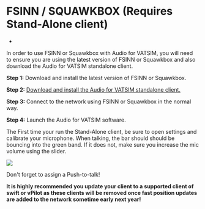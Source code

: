 # FSINN / SQUAWKBOX (Requires Stand-Alone client)


- 

In order to use FSINN or Squawkbox with Audio for VATSIM, you will need to ensure you are using the latest version of FSINN or Squawkbox and also download the Audio for VATSIM standalone client.

<b>Step 1:</b> Download and install the latest version of FSINN or Squawkbox.

<b>Step 2:</b> <a href="https://audio.vatsim.net/downloads/standalone">Download and install the Audio for VATSIM standalone client.</a>

<b>Step 3:</b> Connect to the network using FSINN or Squawkbox in the normal way.

<b>Step 4:</b> Launch the Audio for VATSIM software.

The First time your run the Stand-Alone client, be sure to open settings and calibrate your microphone. When talking, the bar should should be bouncing into the green band. If it does not, make sure you increase the mic volume using the slider.

<span style="width:100%;display:flex;"><img src="https://i.imgur.com/J3C45wA.png"></span>

Don't forget to assign a Push-to-talk!

<B>It is highly recommended you update your client to a supported client of swift or vPilot as these clients will be removed once fast position updates are added to the network sometime early next year!</B>